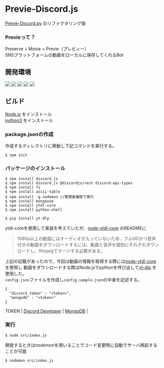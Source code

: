 # Previe-Discord.js
[Previe-Discord.py](https://github.com/te94d/Previe-Discord.py) のリファクタリング版
### Previeって？  
Preserve + Movie = Previe（プレビィー）  
SNSプラットフォームの動画をローカルに保存してくれるBot
## 開発環境
![](https://img.shields.io/badge/Node.js-v18.9.0-blue)
![](https://img.shields.io/badge/discord.js-v14.3.0-blue)
![](https://img.shields.io/badge/ytdl--core-v4.11.2-blue)
![](https://img.shields.io/badge/python-v3.10.6-blue)
![](https://img.shields.io/badge/yt--dlp-v2022.8.8-blue)  
## ビルド
[Node.js](https://nodejs.org/ja/) をインストール  
[python3](https://www.python.org/) をインストール
### package.jsonの作成
作成するディレクトリに移動し下記コマンドを実行する。
```
$ npm init
```
### パッケージのインストール
```
$ npm install discord.js
$ npm install discord.js @discordjs/rest discord-api-types
$ npm install fs
$ npm install ascii-table
$ npm install -g nodemon //管理者権限で実行
$ npm install mongoose
$ npm install ytdl-core
$ npm install python-shell
```
```
$ pip install yt-dlp
```
ytdl-coreを使用して実装を考えていたが、[node-ytdl-core](https://github.com/fent/node-ytdl-core) のREADMEに
>1080p以上の動画にはオーディオが入っていないため、フルHDかつ音声付きの動画をダウンロードするには、動画と音声を個別にそれぞれダウンロードし、ffmpegでマージする必要がある。  

上記の記載があったので、今回は動画の情報を取得する際には[node-ytdl-core](https://github.com/fent/node-ytdl-core) を使用し
動画をダウンロードする際はNode.jsでpythonを呼び出して[yt-dlp](https://github.com/yt-dlp/yt-dlp) を使用した。  
`config.json`ファイルを作成し`config.sample.json`の中身を記述する。
```
{
  "discord_token" : "<token>",
  "mongodb" : "<token>"
}
```
TOKEN | [Discord Developer](https://discord.com/developers/applications/) | [MongoDB](https://www.mongodb.com/) |
### 実行
```
$ node src/index.js
```
開発するときはnodemonを用いることでコード変更時に自動でサーバ再起することが可能
```
$ nodemon src/index.js
```